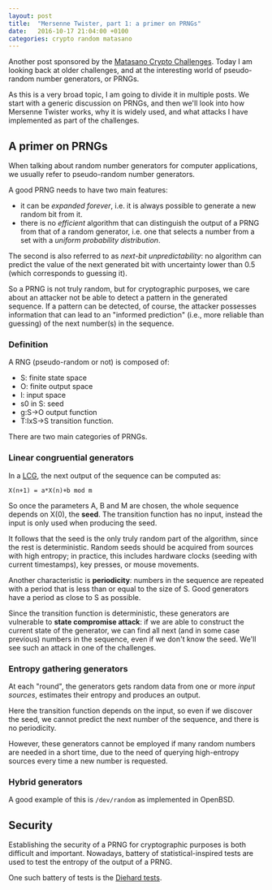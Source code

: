 ```yaml
---
layout: post
title:  "Mersenne Twister, part 1: a primer on PRNGs"
date:   2016-10-17 21:04:00 +0100
categories: crypto random matasano 
---
```


Another post sponsored by the [Matasano Crypto Challenges](https://cryptopals.com). Today I am looking back at older challenges, and at the interesting world of pseudo-random number generators, or PRNGs.

As this is a very broad topic, I am going to divide it in multiple posts. We start with a generic discussion on PRNGs, and then we'll look into how Mersenne Twister works, why it is widely used, and what attacks I have implemented as part of the challenges.

## A primer on PRNGs
When talking about random number generators for computer applications, we usually refer to pseudo-random number generators.

A good PRNG needs to have two main features:

- it can be _expanded forever_, i.e. it is always possible to generate a new random bit from it.
- there is no _efficient_ algorithm that can distinguish the output of a PRNG from that of a random generator, i.e. one that selects a number from a set with a _uniform probability distribution_.

The second is also referred to as _next-bit unpredictability_: no algorithm can predict the value of the next generated bit with uncertainty lower than 0.5 (which corresponds to guessing it).

So a PRNG is not truly random, but for cryptographic purposes, we care about an attacker not be able to detect a pattern in the generated sequence. If a pattern can be detected, of course, the attacker possesses information that can lead to an "informed prediction" (i.e., more reliable than guessing) of the next number(s) in the sequence.

### Definition

A RNG (pseudo-random or not) is composed of:

- S: finite state space
- O: finite output space
- I: input space
- s0 in S: seed
- g:S->O output function
- T:IxS->S transition function.

There are two main categories of PRNGs.

### Linear congruential generators

In a [LCG](https://en.wikipedia.org/wiki/Linear_congruential_generator), the next output of the sequence can be computed as:

```
X(n+1) = a*X(n)+b mod m
```

So once the parameters A, B and M are chosen, the whole sequence depends on X(0), the **seed**. The transition function has no input, instead the input is only used when producing the seed.

It follows that the seed is the only truly random part of the algorithm, since the rest is deterministic. Random seeds should be acquired from sources with high entropy; in practice, this includes hardware clocks (seeding with current timestamps), key presses, or mouse movements.

Another characteristic is **periodicity**: numbers in the sequence are repeated with a period that is less than or equal to the size of S. Good generators have a period as close to S as possible.

Since the transition function is deterministic, these generators are vulnerable to **state compromise attack**: if we are able to construct the current state of the generator, we can find all next (and in some case previous) numbers in the sequence, even if we don't know the seed. We'll see such an attack in one of the challenges.

### Entropy gathering generators
At each "round", the generators gets random data from one or more *input sources*, estimates their entropy and produces an output.

Here the transition function depends on the input, so even if we discover the seed, we cannot predict the next number of the sequence, and there is no periodicity.

However, these generators cannot be employed if many random numbers are needed in a short time, due to the need of querying high-entropy sources every time a new number is requested.

### Hybrid generators
A good example of this is ```/dev/random``` as implemented in OpenBSD.

## Security
Establishing the security of a PRNG for cryptographic purposes is both difficult and important. Nowadays, battery of statistical-inspired tests are used to test the entropy of the output of a PRNG.

One such battery of tests is the [Diehard tests](https://en.wikipedia.org/wiki/Diehard_tests).

